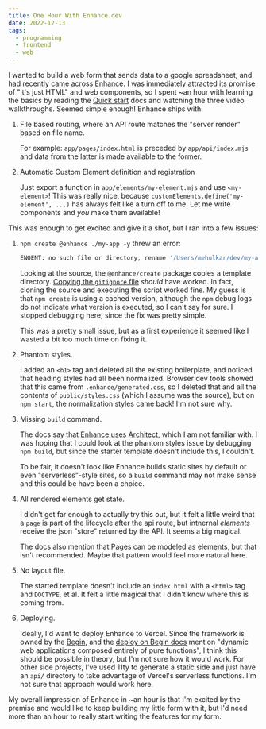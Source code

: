 ```yaml
---
title: One Hour With Enhance.dev
date: 2022-12-13
tags:
  - programming
  - frontend
  - web
---
```


I wanted to build a web form that sends data to a google spreadsheet, and had recently came across
[Enhance](https://enhance.dev). I was immediately attracted its promise of "it's just HTML" and
web components, so I spent ~an hour with learning the basics by reading the [Quick start](https://enhance.dev/docs/)
docs and watching the three video walkthroughs. Seemed simple enough! Enhance ships with:

1. File based routing, where an API route matches the "server render" based on file name.

   For example: `app/pages/index.html` is preceded by `app/api/index.mjs` and data from the latter
   is made available to the former.

2. Automatic Custom Element definition and registration

   Just export a function in `app/elements/my-element.mjs` and use `<my-element>`!
   This was really nice, because `customElements.define('my-element', ...)` has always felt
   like a turn off to me. Let me write components and _you_ make them available!

This was enough to get excited and give it a shot, but I ran into a few issues:

1. `npm create @enhance ./my-app -y` threw an error:

   ```sh
   ENOENT: no such file or directory, rename '/Users/mehulkar/dev/my-app/_.gitignore' -> '/Users/mehulkar/dev/my-app/.gitignore'
   ```

   Looking at the source, the `@enhance/create` package copies a template directory.
   [Copying the `gitignore` file][1] _should_ have worked. In fact, cloning the source
   and executing the script worked fine. My guess is that `npm create` is using a cached version,
   although the `npm` debug logs do not indicate what version is executed, so I can't say for sure.
   I stopped debugging here, since the fix was pretty simple.

   This was a pretty small issue, but as a first experience it seemed like I wasted a bit too much
   time on fixing it.

2. Phantom styles.

   I added an `<h1>` tag and deleted all the existing boilerplate, and noticed that heading styles
   had all been normalized. Browser dev tools showed that this came from `.enhance/generated.css`,
   so I deleted that and all the contents of `public/styles.css` (which I assume was the source),
   but on `npm start`, the normalization styles came back! I'm not sure why.

3. Missing `build` command.

   The docs say that [Enhance uses][2] [Architect][3], which I am not familiar with. I was hoping
   that I could look at the phantom styles issue by debugging `npm build`, but since the starter template
   doesn't include this, I couldn't.

   To be fair, it doesn't look like Enhance builds static sites by default or even "serverless"-style
   sites, so a `build` command may not make sense and this could be have been a choice.

4. All rendered elements get state.

   I didn't get far enough to actually try this out, but it felt a little weird that a `page` is part
   of the lifecycle after the api route, but intnernal _elements_ receive the json "store" returned
   by the API. It seems a big magical.

   The docs also mention that Pages can be modeled as elements, but that isn't recommended. Maybe
   that pattern would feel more natural here.

5. No layout file.

   The started template doesn't include an `index.html` with a `<html>` tag and `DOCTYPE`, et al.
   It felt a little magical that I didn't know where this is coming from.

6. Deploying.

   Ideally, I'd want to deploy Enhance to Vercel. Since the framework is owned by the [Begin][4],
   and the [deploy on Begin docs][5] mention "dynamic web applications composed entirely of pure functions",
   I think this should be possible in theory, but I'm not sure how it would work. For other
   side projects, I've used 11ty to generate a static side and just have an `api/` directory to
   take advantage of Vercel's serverless functions. I'm not sure that approach would work here.

My overall impression of Enhance in ~an hour is that I'm excited by the premise and would like to
keep building my little form with it, but I'd need more than an hour to really start writing the
features for my form.

[1]: https://github.com/enhance-dev/create/blob/4d0f4c696292c0014bc16f0871066d8872f49972/index.mjs#L36
[2]: https://enhance.dev/docs/learn/practices/architect-migration
[3]: https://arc.codes/docs/en/get-started/quickstart
[4]: https://begin.com/
[5]: https://enhance.dev/docs/learn/deployment/begin
